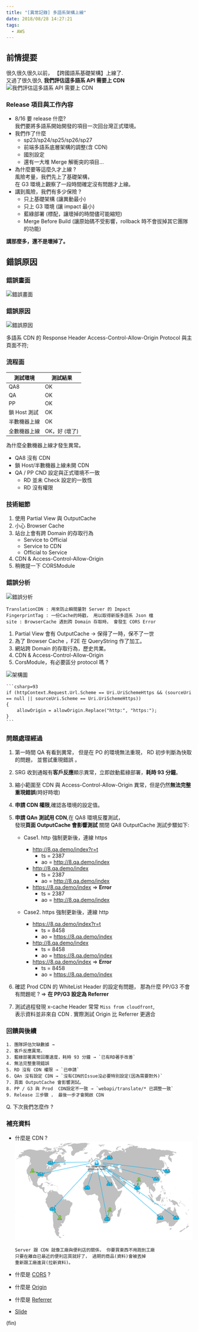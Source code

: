 ```yaml
---
title: "[異常記錄] 多語系架構上線"
date: 2018/08/28 14:27:21
tags:
  - AWS
---
```


## 前情提要

很久很久很久以前，
【跨國語系基礎架構】上線了.  
又過了很久很久 **我們評估這多語系 API 需要上 CDN**  
![我們評估這多語系 API 需要上 CDN](https://i.imgur.com/0g5HL2z.jpg)

### Release 項目與工作內容

- 8/16 要 release 什麼?  
   我們要將多語系開始開發的項目一次回台灣正式環境。
- 我們作了什麼
  - sp23/sp24/sp25/sp26/sp27
  - 前端多語系底層架構的調整(含 CDN)
  - 國別設定
  - 還有一大堆 Merge 解衝突的項目...
- 為什麼要等這麼久才上線 ?  
   風險考量，我們先上了基礎架構，  
   在 G3 環境上觀察了一段時間確定沒有問題才上線。
- 講到風險，我們有多少保險 ?
  - 只上基礎架構 (讓異動最小)
  - 只上 G3 環境 (讓 impact 最小)
  - 藍綠部署 (標配，讓壞掉的時間儘可能縮短)
  - Merge Before Build (讓原始碼不受影響，rollback 時不會拔掉其它團隊的功能)

**講那麼多，還不是壞掉了。**

## 錯誤原因

### 錯誤畫面

![錯誤畫面](https://i.imgur.com/Etwq8nY.jpg)

### 錯誤原因

![錯誤原因](https://i.imgur.com/Ujy0Z4v.jpg)

多語系 CDN 的 Response Header Access-Control-Allow-Origin Protocol 與主頁面不符;

### 流程面

| 測試環境     | 測試結果      |
| ------------ | ------------- |
| QA8          | OK            |
| QA           | OK            |
| PP           | OK            |
| 鎖 Host 測試 | OK            |
| 半數機器上線 | OK            |
| 全數機器上線 | OK，好 (壞了) |

為什麼全數機器上線才發生異常。

- QA8 沒有 CDN
- 鎖 Host/半數機器上線未開 CDN
- QA / PP CND 設定與正式環境不一致
  - RD 並未 Check 設定的一致性
  - RD 沒有權限

### 技術細節

1. 使用 Partial View 與 OutputCache
2. 小心 Browser Cache
3. 站台上會有跨 Domain 的存取行為
   - Service to Official
   - Service to CDN
   - Official to Service
4. CDN & Access-Control-Allow-Origin
5. 稍微提一下 CORSModule

### 錯誤分析

![錯誤分析](https://i.imgur.com/GmBULAQ.jpg)

    TranslationCDN : 用來防止瞬間量對 Server 的 Impact
    FingerprintTag : 一份Cache的時戳， 用以取得新版多語系 Json 檔
    site : BrowserCache 遇到跨 Domain 存取時， 會發生 CORS Error

1. Partial View 會有 OutputCache
   → 保得了一時，保不了一世
2. 為了 Browser Cache ，F2E 在 QueryString 作了加工。
3. 網站跨 Domain 的存取行為，歷史共業。
4. CDN & Access-Control-Allow-Origin
5. CorsModule，有必要區分 protocol 嗎 ?

![架構圖](https://i.imgur.com/Dw2yIvG.jpg)

    ```csharp=93
    if (httpContext.Request.Url.Scheme == Uri.UriSchemeHttps && (sourceUri == null || sourceUri.Scheme == Uri.UriSchemeHttps))
    {
        allowOrigin = allowOrigin.Replace("http:", "https:");
    }
    ```

### 問題處理經過

1. 第一時間 QA 有看到異常， 但是在 PO 的環境無法重現， RD 初步判斷為快取的問題， 並嘗試重現錯誤 。
2. SRG 收到通報有**客戶反應**顯示異常，立即啟動藍綠部署，**耗時 93 分鐘**。
3. 縮小範圍至 CDN 與 Access-Control-Allow-Origin 異常，但是仍然**無法完整重現錯誤**(時好時壞)
4. **申請 CDN 權限**,確認各環境的設定值。
5. **申請 QAn 測試用 CDN**,在 QA8 環境反覆測試，  
   發現**頁面 OutputCache 會影響測試**
   關閉 QA8 OutputCache
   測試步驟如下:

   - Case1. http 強制更新後，連線 https

     - <http://8.qa.demo/index?r=t>
       - ts = 2387
       - ao = <http://8.qa.demo/index>
     - <http://8.qa.demo/index>
       - ts = 2387
       - ao = <http://8.qa.demo/index>
     - <https://8.qa.demo/index> => **Error**
       - ts = 2387
       - ao = <http://8.qa.demo/index>

   - Case2. https 強制更新後，連線 http
     - <https://8.qa.demo/index?r=t>
       - ts = 8458
       - ao = <https://8.qa.demo/index>
     - <http://8.qa.demo/index>
       - ts = 8458
       - ao = <https://8.qa.demo/index>
     - <https://8.qa.demo/index> => **Error**
       - ts = 8458
       - ao = <https://8.qa.demo/index>

6. 確認 Prod CDN 的 WhiteList Header 的設定有問題，
   那為什麼 PP/G3 不會有問題呢 ?
   => **在 PP/G3 設定為 Referrer**
7. 測試過程發現 x-cache Header 常常
   `Miss from cloudfront`,  
   表示資料並非來自 CDN .
   實際測試 Origin 比 Referrer 更適合

### 回饋與後續

    1. 團隊評估欠缺數據 →
    2. 客戶反應異常。
    3. 藍綠部署異常回覆速度，耗時 93 分鐘 → `已有RD著手改善`
    4. 無法完整重現錯誤
    5. RD 沒有 CDN 權限 → `已申請`
    6. QAn 沒有設定 CDN → `沒有CDN的Issue沒必要特別設定(因為需要對外)`
    7. 頁面 OutputCache 會影響測試。
    8. PP / G3 與 Prod  CDN設定不一致 → `webapi/translate/* 已調整一致`
    9. Release 三步驟 ， 最後一步才會開啟 CDN

Q. 下次我們怎麼作 ?

### 補充資料

- 什麼是 CDN ?
  ![什麼是 CDN](https://raw.githubusercontent.com/hungys/azure-blog/master/media/14-using-azure-cdn/cdn-concept.png)

      Server 跟 CDN 就像工廠與便利店的關係， 你要買東西不用跑到工廠
      只要在離自已最近的便利店買就好了， 過期的商品(資料)會被丟掉
      重新跟工廠進貨(拉新資料)。

- 什麼是 [CORS](https://developer.mozilla.org/zh-TW/docs/Web/HTTP/CORS) ?
- 什麼是 [Origin](https://developer.mozilla.org/en-US/docs/Web/HTTP/Headers/Origin)
- 什麼是 [Referrer](https://developer.mozilla.org/en-US/docs/Web/HTTP/Headers/Referrer)
- [Slide](https://hackmd.io/p/SyFiZ2wIX#/)

(fin)
